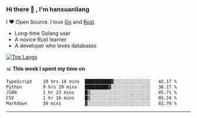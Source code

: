 ### Hi there 👋 , I'm hanxuanliang

<!--
**hanxuanliang/hanxuanliang** is a ✨ _special_ ✨ repository because its `README.md` (this file) appears on your GitHub profile.

Here are some ideas to get you started:

- 🔭 I’m currently working on ...
- 🌱 I’m currently learning ...
- 👯 I’m looking to collaborate on ...
- 🤔 I’m looking for help with ...
- 💬 Ask me about ...
- 📫 How to reach me: ...
- 😄 Pronouns: ...
- ⚡ Fun fact: ...
-->
I ❤ Open Source. I love [Go](https://golang.org) and [Rust](https://www.rust-lang.org/zh-CN/).

* Long-time Golang user
* A novice Rust learner
* A developer who loves databases

[![Top Langs](https://github-readme-stats.vercel.app/api?username=hanxuanliang&show_icons=true&count_private=true&line_height=40)](https://github.com/anuraghazra/github-readme-stats)

📊 **This week I spent my time on**
<!--START_SECTION:waka-->

```txt
TypeScript    10 hrs 18 mins  ██████████▓░░░░░░░░░░░░░░   42.17 %
Python        9 hrs 20 mins   █████████▓░░░░░░░░░░░░░░░   38.17 %
JSON          1 hr 23 mins    █▒░░░░░░░░░░░░░░░░░░░░░░░   05.71 %
CSV           1 hr 16 mins    █▒░░░░░░░░░░░░░░░░░░░░░░░   05.24 %
Markdown      39 mins         ▓░░░░░░░░░░░░░░░░░░░░░░░░   02.70 %
```

<!--END_SECTION:waka-->

***
